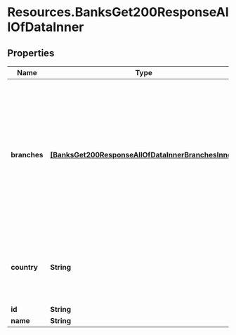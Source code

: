 # Resources.BanksGet200ResponseAllOfDataInner

## Properties

Name | Type | Description | Notes
------------ | ------------- | ------------- | -------------
**branches** | [**[BanksGet200ResponseAllOfDataInnerBranchesInner]**](BanksGet200ResponseAllOfDataInnerBranchesInner.md) | If the bank operates across multiple branches within a country, this property will be included, listing all the branches available from the bank. | [optional] 
**country** | **String** | The ISO 3166 alpha-2 country code in which the bank operates. | [optional] 
**id** | **String** |  | [optional] 
**name** | **String** |  | [optional] 



